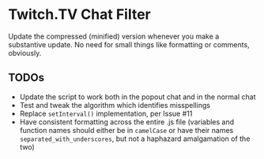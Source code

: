 Twitch.TV Chat Filter
==================

Update the compressed (minified) version whenever you make a substantive update.  No need for small things like formatting or comments, obviously.

TODOs
-----------
- Update the script to work both in the popout chat and in the normal chat
- Test and tweak the algorithm which identifies misspellings
- Replace `setInterval()` implementation, per Issue #11
- Have consistent formatting across the entire .js file (variables and function names should either be in `camelCase` or have their names `separated_with_underscores`, but not a haphazard amalgamation of the two)

